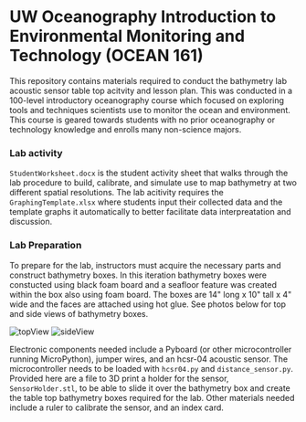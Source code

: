 # UW Oceanography Introduction to Environmental Monitoring and Technology (OCEAN 161)
This repository contains materials required to conduct the bathymetry lab acoustic sensor table top acitvity and lesson plan. This was conducted in a 100-level introductory oceanography course which focused on exploring tools and techniques scientists use to monitor the ocean and environment. This course is geared towards students with no prior oceanography or technology knowledge and enrolls many non-science majors. 

### Lab activity
`StudentWorksheet.docx` is the student activity sheet that walks through the lab procedure to build, calibrate, and simulate use to map bathymetry at two different spatial resolutions. The lab acitivity requires the `GraphingTemplate.xlsx` where students input their collected data and the template graphs it automatically to better facilitate data interpreatation and discussion. 

### Lab Preparation
To prepare for the lab, instructors must acquire the necessary parts and construct bathymetry boxes. In this iteration bathymetry boxes were constucted using black foam board and a seafloor feature was created within the box also using foam board. The boxes are 14" long x 10" tall x 4" wide and the faces are attached using hot glue. See photos below for top and side views of bathymetry boxes. 

![topView](https://user-images.githubusercontent.com/9730515/175186565-7aa4f475-b383-4800-9e97-2d69afab3c4b.jpg)    ![sideView](https://user-images.githubusercontent.com/9730515/175186629-ec7489cd-8494-4a92-8e7f-b0ec2d1cc08e.jpg)

Electronic components needed include a Pyboard (or other microcontroller running MicroPython), jumper wires, and an hcsr-04 acoustic sensor. The microcontroller needs to be loaded with `hcsr04.py` and `distance_sensor.py`. Provided here are a file to 3D print a holder for the sensor, `SensorHolder.stl`,  to be able to slide it over the bathymetry box and create the table top bathymetry boxes required for the lab. Other materials needed include a ruler to calibrate the sensor, and an index card.

